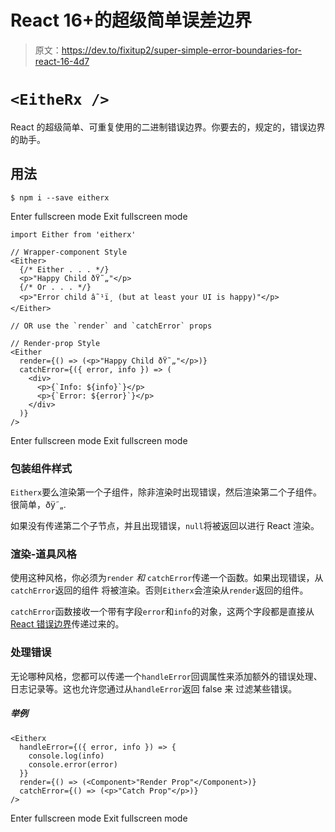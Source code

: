 # React 16+的超级简单误差边界

> 原文：<https://dev.to/fixitup2/super-simple-error-boundaries-for-react-16-4d7>

# `<EitheRx />`

React 的超级简单、可重复使用的二进制错误边界。你要去的，规定的，错误边界的助手。

## 用法

```
$ npm i --save eitherx 
```

Enter fullscreen mode Exit fullscreen mode

```
import Either from 'eitherx'

// Wrapper-component Style
<Either>
  {/* Either . . . */}
  <p>"Happy Child ðŸ˜„"</p>
  {/* Or . . . */}
  <p>"Error child â˜¹ï¸ (but at least your UI is happy)"</p>
</Either>

// OR use the `render` and `catchError` props

// Render-prop Style
<Either
  render={() => (<p>"Happy Child ðŸ˜„"</p>)}
  catchError={({ error, info }) => (
    <div>
      <p>{`Info: ${info}`}</p>
      <p>{`Error: ${error}`}</p>
    </div>
  )}
/> 
```

Enter fullscreen mode Exit fullscreen mode

### 包装组件样式

`Eitherx`要么渲染第一个子组件，除非渲染时出现错误，然后渲染第二个子组件。很简单，ðÿ˜„.

如果没有传递第二个子节点，并且出现错误，`null`将被返回以进行 React 渲染。

### 渲染-道具风格

使用这种风格，你必须为`render` *和* `catchError`传递一个函数。如果出现错误，从`catchError`返回的组件
将被渲染。否则`Eitherx`会渲染从`render`返回的组件。

`catchError`函数接收一个带有字段`error`和`info`的对象，这两个字段都是直接从
[React 错误边界](https://reactjs.org/blog/2017/07/26/error-handling-in-react-16.html#introducing-error-boundaries)传递过来的。

### 处理错误

无论哪种风格，您都可以传递一个`handleError`回调属性来添加额外的错误处理、日志记录等。这也允许您通过从`handleError`返回 false 来
过滤某些错误。

##### 举例

```
<Eitherx
  handleError={({ error, info }) => {
    console.log(info)
    console.error(error)
  }}
  render={() => (<Component>"Render Prop"</Component>)}
  catchError={() => (<p>"Catch Prop"</p>)}
/> 
```

Enter fullscreen mode Exit fullscreen mode